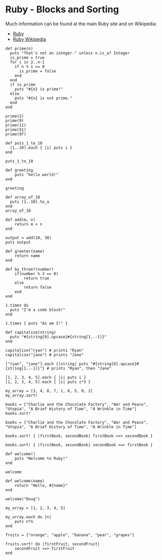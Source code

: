 # Ruby - Blocks and Sorting 

Much information can be found at the main Ruby site and on Wikipedia:

- [Ruby](https://www.ruby-lang.org/en/ "Ruby ")
- [Ruby Wikipedia](http://en.wikipedia.org/wiki/Ruby_%28programming_language%29 "Ruby Article at Wikipedia")

```
def prime(n)
  puts "That's not an integer." unless n.is_a? Integer
  is_prime = true
  for i in 2..n-1
    if n % i == 0
      is_prime = false
    end
  end
  if is_prime
    puts "#{n} is prime!"
  else
    puts "#{n} is not prime."
  end
end

prime(2)
prime(9)
prime(11)
prime(51)
prime(97)
```

```
def puts_1_to_10
  (1..10).each { |i| puts i }
end

puts_1_to_10
```

```
def greeting
    puts "hello world!"    
end

greeting
```

```
def array_of_10
  puts (1..10).to_a
end
array_of_10
```

```
def add(m, n)
    return m + n
end

output = add(10, 30)
puts output
```

```
def greeter(name)
    return name
end

def by_three?(number)
    if(number % 3 == 0)
        return true
    else
        return false
    end
end
```

```
1.times do
  puts "I'm a code block!"
end

1.times { puts "As am I!" }
```

```
def capitalize(string) 
  puts "#{string[0].upcase}#{string[1..-1]}"
end

capitalize("ryan") # prints "Ryan"
capitalize("jane") # prints "Jane"

["ryan", "jane"].each {|string| puts "#{string[0].upcase}#{string[1..-1]}"} # prints "Ryan", then "Jane"
```

```
[1, 2, 3, 4, 5].each { |i| puts i }
[1, 2, 3, 4, 5].each { |i| puts i*5 }
```

```
my_array = [3, 4, 8, 7, 1, 6, 5, 9, 2]
my_array.sort!
```

```
books = ["Charlie and the Chocolate Factory", "War and Peace", "Utopia", "A Brief History of Time", "A Wrinkle in Time"]
books.sort!
```

```
books = ["Charlie and the Chocolate Factory", "War and Peace", "Utopia", "A Brief History of Time", "A Wrinkle in Time"]

books.sort! { |firstBook, secondBook| firstBook <=> secondBook }

books.sort! { |firstBook, secondBook| secondBook <=> firstBook }
```

```
def welcome()
    puts "Welcome to Ruby!"
end

welcome
```

```
def welcome(name)
    return "Hello, #{name}"
end

welcome("Doug")
```

```
my_array = [1, 2, 3, 4, 5]

my_array.each do |n|
    puts n*n
end
```

```
fruits = ["orange", "apple", "banana", "pear", "grapes"]

fruits.sort! do |firstFruit, secondFruit|
    secondFruit <=> firstFruit
end
```